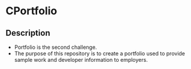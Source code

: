 # CPortfolio

## Description

- Portfolio is the second challenge.
- The purpose of this repository is to create a portfolio used to provide sample work and developer information to employers.